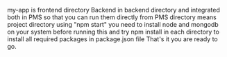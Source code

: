 my-app is frontend directory 
Backend in backend directory
and integrated both in PMS so that you can run them directly from PMS directory means project directory using "npm start"
you need to install node and mongodb on your system before running this
and try npm install in each directory to install all required packages in package.json file
That's it you are ready to go.

